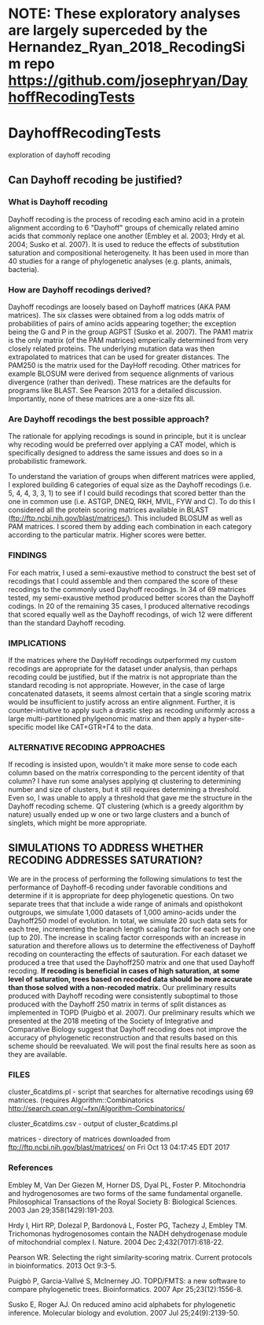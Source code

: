 # NOTE: These exploratory analyses are largely superceded by the Hernandez_Ryan_2018_RecodingSim repo https://github.com/josephryan/DayhoffRecodingTests

# DayhoffRecodingTests
exploration of dayhoff recoding

## Can Dayhoff recoding be justified?

### What is Dayhoff recoding

Dayhoff recoding is the process of recoding each amino acid in a protein alignment according to 6 "Dayhoff" groups of chemically related amino acids that commonly replace one another (Embley et al. 2003; Hrdy et al. 2004; Susko et al. 2007). It is used to reduce the effects of substitution saturation and compositional heterogeneity. It has been used in more than 40 studies for a range of phylogenetic analyses (e.g. plants, animals, bacteria). 

### How are Dayhoff recodings derived?

Dayhoff recodings are loosely based on Dayhoff matrices (AKA PAM matrices). The six classes were obtained from a log odds matrix of probabilities of pairs of amino acids appearing together; the exception being the G and P in the group AGPST (Susko et al. 2007). The PAM1 matrix is the only matrix (of the PAM matrices) emperically determined from very closely related proteins. The underlying mutation data was then extrapolated to matrices that can be used for greater distances. The PAM250 is the matrix used for the DayHoff recoding. Other matrices for example BLOSUM were derived from sequence alignments of various divergence (rather than derived). These matrices are the defaults for programs like BLAST. See Pearson 2013 for a detailed discussion. Importantly, none of these matrices are a one-size fits all.

### Are Dayhoff recodings the best possible approach?

The rationale for applying recodings is sound in principle, but it is unclear why recoding would be preferred over applying a CAT model, which is specifically designed to address the same issues and does so in a probabilistic framework. 

To understand the variation of groups when different matrices were applied, I explored building 6 categories of equal size as the Dayhoff recodings (i.e. 5, 4, 4, 3, 3, 1) to see if I could build recodings that scored better than the one in common use (i.e. ASTGP, DNEQ, RKH, MVIL, FYW and C). To do this I considered all the protein scoring matrices available in BLAST (ftp://ftp.ncbi.nih.gov/blast/matrices/). This included BLOSUM as well as PAM matrices.  I scored them by adding each combination in each category according to the particular matrix.  Higher scores were better.

### FINDINGS

For each matrix, I used a semi-exaustive method to construct the best set of recodings that I could assemble and then compared the score of these recodings to the commonly used Dayhoff recodings. In 34 of 69 matrices tested, my semi-exaustive method produced better scores than the Dayhoff codings. In 20 of the remaining 35 cases, I produced alternative recodings that scored equally well as the Dayhoff recodings, of wich 12 were different than the standard Dayhoff recoding. 

### IMPLICATIONS

If the matrices where the DayHoff recodings outperformed my custom recodings are appropriate for the dataset under analysis, than perhaps recoding could be justified, but if the matrix is not appropriate than the standard recoding is not appropriate.  However, in the case of large concatenated datasets, it seems almost certain that a single scoring matrix would be insufficient to justify across an entire alignment. Further, it is counter-intuitive to apply such a drastic step as recoding uniformly across a large multi-partitioned phylgeonomic matrix and then apply a hyper-site-specific model like CAT+GTR+Г4 to the data.

### ALTERNATIVE RECODING APPROACHES

If recoding is insisted upon, wouldn't it make more sense to code each column based on the matrix corresponding to the percent identity of that column? I have run some analyses applying qt clustering to determining number and size of clusters, but it still requires determining a threshold. Even so, I was unable to apply a threshold that gave me the structure in the Dayhoff recoding scheme. QT clustering (which is a greedy algorithm by nature) usually ended up w one or two large clusters and a bunch of singlets, which might be more appropriate. 

## SIMULATIONS TO ADDRESS WHETHER RECODING ADDRESSES SATURATION?

We are in the process of performing the following simulations to test the performance of Dayhoff-6 recoding under favorable conditions and determine if it is appropriate for deep phylogenetic questions. On two separate trees that that include a wide range of animals and opisthokont outgroups, we simulate 1,000 datasets of 1,000 amino-acids under the Dayhoff250 model of evolution. In total, we simulate 20 such data sets for each tree, incrementing the branch length scaling factor for each set by one (up to 20). The increase in scaling factor corresponds with an increase in saturation and therefore allows us to determine the effectiveness of Dayhoff recoding on counteracting the effects of sauturation. For each dataset we produced a tree that used the Dayhoff250 matrix and one that used Dayhoff recoding. **If recoding is beneficial in cases of high saturation, at some level of saturation, trees based on recoded data should be more accurate  than those solved with a non-recoded matrix.** Our preliminary results produced with Dayhoff recoding were consistently suboptimal to those produced with the Dayhoff 250 matrix in terms of split distances as implemented in TOPD (Puigbò et al. 2007). Our preliminary results which we presented at the 2018 meeting of the Society of Integrative and Comparative Biology suggest that Dayhoff recoding does not improve the accuracy of phylogenetic reconstruction and that results based on this scheme should be reevaluated. We will post the final results here as soon as they are available.

### FILES 

cluster_6catdims.pl - script that searches for alternative recodings using 69 matrices.  (requires Algorithm::Combinatorics  
http://search.cpan.org/~fxn/Algorithm-Combinatorics/

cluster_6catdims.csv - output of cluster_6catdims.pl

matrices - directory of matrices downloaded from ftp://ftp.ncbi.nih.gov/blast/matrices/ on Fri Oct 13 04:17:45 EDT 2017

### References

Embley M, Van Der Giezen M, Horner DS, Dyal PL, Foster P. Mitochondria and hydrogenosomes are two forms of the same fundamental organelle. Philosophical Transactions of the Royal Society B: Biological Sciences. 2003 Jan 29;358(1429):191-203.

Hrdy I, Hirt RP, Dolezal P, Bardonová L, Foster PG, Tachezy J, Embley TM. Trichomonas hydrogenosomes contain the NADH dehydrogenase module of mitochondrial complex I. Nature. 2004 Dec 2;432(7017):618-22.

Pearson WR. Selecting the right similarity‐scoring matrix. Current protocols in bioinformatics. 2013 Oct 9:3-5.

Puigbò P, Garcia-Vallvé S, McInerney JO. TOPD/FMTS: a new software to compare phylogenetic trees. Bioinformatics. 2007 Apr 25;23(12):1556-8.

Susko E, Roger AJ. On reduced amino acid alphabets for phylogenetic inference. Molecular biology and evolution. 2007 Jul 25;24(9):2139-50.
